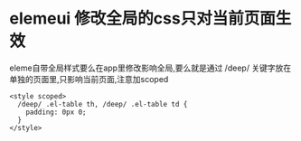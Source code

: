 # elemeui 修改全局的css只对当前页面生效
eleme自带全局样式要么在app里修改影响全局,要么就是通过 /deep/ 关键字放在单独的页面里,只影响当前页面,注意加scoped
```
<style scoped>
  /deep/ .el-table th, /deep/ .el-table td {
    padding: 0px 0;
  }
</style>
```




